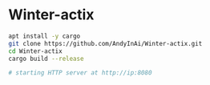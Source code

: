# Winter-actix

```sh
apt install -y cargo
git clone https://github.com/AndyInAi/Winter-actix.git
cd Winter-actix
cargo build --release

# starting HTTP server at http://ip:8080
```


